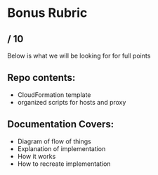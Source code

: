 # Bonus Rubric

## / 10

Below is what we will be looking for for full points

## Repo contents:

- CloudFormation template
- organized scripts for hosts and proxy

## Documentation Covers:

- Diagram of flow of things
- Explanation of implementation
- How it works
- How to recreate implementation

